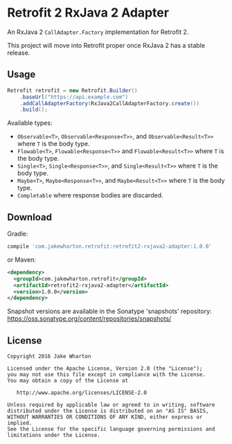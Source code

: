 Retrofit 2 RxJava 2 Adapter
===========================

An RxJava 2 `CallAdapter.Factory` implementation for Retrofit 2.

This project will move into Retrofit proper once RxJava 2 has a stable release.



Usage
-----

```java
Retrofit retrofit = new Retrofit.Builder()
    .baseUrl("https://api.example.com")
    .addCallAdapterFactory(RxJava2CallAdapterFactory.create())
    .build();
```

Available types:

 * `Observable<T>`, `Observable<Response<T>>`, and `Observable<Result<T>>` where `T` is the body type.
 * `Flowable<T>`, `Flowable<Response<T>>` and `Flowable<Result<T>>` where `T` is the body type.
 * `Single<T>`, `Single<Response<T>>`, and `Single<Result<T>>`  where `T` is the body type.
 * `Maybe<T>`, `Maybe<Response<T>>`, and `Maybe<Result<T>>`  where `T` is the body type.
 * `Completable` where response bodies are discarded.



Download
--------

Gradle:
```groovy
compile 'com.jakewharton.retrofit:retrofit2-rxjava2-adapter:1.0.0'
```
or Maven:
```xml
<dependency>
  <groupId>com.jakewharton.retrofit</groupId>
  <artifactId>retrofit2-rxjava2-adapter</artifactId>
  <version>1.0.0</version>
</dependency>
```

Snapshot versions are available in the Sonatype 'snapshots' repository: https://oss.sonatype.org/content/repositories/snapshots/



License
-------

    Copyright 2016 Jake Wharton

    Licensed under the Apache License, Version 2.0 (the "License");
    you may not use this file except in compliance with the License.
    You may obtain a copy of the License at

       http://www.apache.org/licenses/LICENSE-2.0

    Unless required by applicable law or agreed to in writing, software
    distributed under the License is distributed on an "AS IS" BASIS,
    WITHOUT WARRANTIES OR CONDITIONS OF ANY KIND, either express or implied.
    See the License for the specific language governing permissions and
    limitations under the License.
